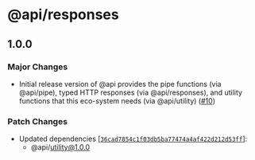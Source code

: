 # @api/responses

## 1.0.0

### Major Changes

- Initial release version of @api provides the pipe functions (via @api/pipe), typed HTTP responses (via @api/responses), and utility functions that this eco-system needs (via @api/utility) ([#10](https://github.com/Refzlund/api-monorepo/pull/10))

### Patch Changes

- Updated dependencies [[`36cad7854c1f03db5ba77474a4af422d212d53ff`](https://github.com/Refzlund/api-monorepo/commit/36cad7854c1f03db5ba77474a4af422d212d53ff)]:
  - @api/utility@1.0.0
